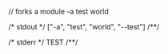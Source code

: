 // forks a module
-a test world

/* stdout */
["-a", "test", "world", "--test"]
/**/

/* stderr */
TEST
/**/